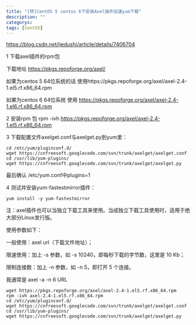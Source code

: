 ```yaml
---
title: "[转]CentOS 5 centos 6下安装Axel插件加速yum下载"
description: ""
categorys: 
tags: [CentOS]
---
```


<https://blog.csdn.net/jiedushi/article/details/7406704>

1  下载axel插件的rpm包

下载地址 https://pkgs.repoforge.org/axel/

如果为centos 5  64位系统的话 使用https://pkgs.repoforge.org/axel/axel-2.4-1.el5.rf.x86_64.rpm

如果为centos 6  64位系统  使用 https://pkgs.repoforge.org/axel/axel-2.4-1.el6.rf.x86_64.rpm

2  安装rpm 包    rpm -ivh https://pkgs.repoforge.org/axel/axel-2.4-1.el5.rf.x86_64.rpm

3  下载配置文件axelget.conf与axelget.py到yum里：

    cd /etc/yum/pluginconf.d/
    wget https://cnfreesoft.googlecode.com/svn/trunk/axelget/axelget.conf
    cd /usr/lib/yum-plugins/
    wget https://cnfreesoft.googlecode.com/svn/trunk/axelget/axelget.py

最后确认 /etc/yum.conf中plugins=1

4  测试并安装yum-fastestmirror插件：

    yum install -y yum-fastestmirror

注：axel插件也可以当独立下载工具来使用。当成独立下载工具使用时，适用于绝大部分Linux发行版。

使用参数如下：

一般使用：axel url（下载文件地址）；

限速使用：加上 -s 参数，如 -s 10240，即每秒下载的字节数，这里是 10 Kb；

限制连接数：加上 -n 参数，如 -n 5，即打开 5 个连接。

我通常是 axel -a -n 6 URL

    wget https://pkgs.repoforge.org/axel/axel-2.4-1.el5.rf.x86_64.rpm
    rpm -ivh axel-2.4-1.el5.rf.x86_64.rpm
    cd /etc/yum/pluginconf.d/
    wget https://cnfreesoft.googlecode.com/svn/trunk/axelget/axelget.conf
    cd /usr/lib/yum-plugins/
    wget https://cnfreesoft.googlecode.com/svn/trunk/axelget/axelget.py
